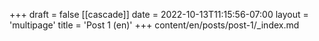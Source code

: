 +++
draft = false
[[cascade]]
date = 2022-10-13T11:15:56-07:00
layout = 'multipage'
title = 'Post 1 (en)'
+++
content/en/posts/post-1/_index.md
